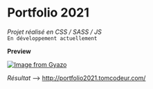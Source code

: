 # Portfolio 2021 

*Projet réalisé en CSS / SASS / JS* <br>
`En développement actuellement`

**Preview** <br>

[![Image from Gyazo](https://i.gyazo.com/046b498f80d1486e441cb1cf55ec2027.gif)](https://gyazo.com/046b498f80d1486e441cb1cf55ec2027)

*Résultat* --> http://portfolio2021.tomcodeur.com/